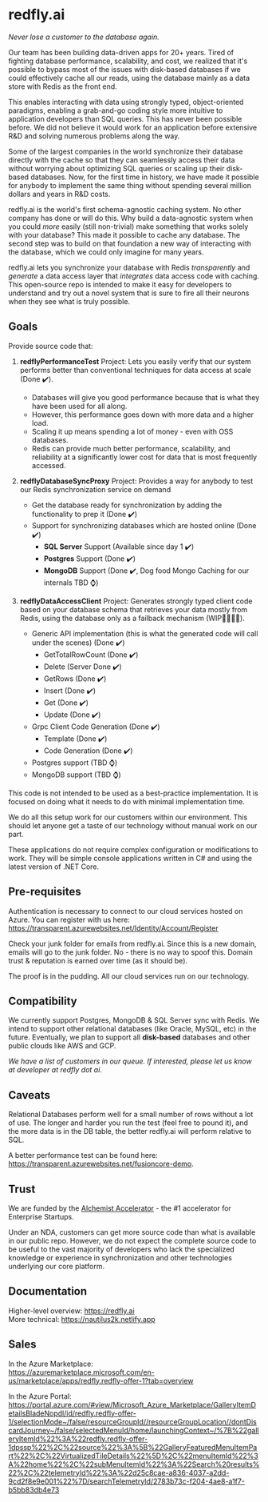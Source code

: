# redfly.ai

_Never lose a customer to the database again._

Our team has been building data-driven apps for 20+ years. Tired of fighting database performance, scalability, and cost, we realized that it's possible to bypass most of the issues with disk-based databases if we could effectively cache all our reads, using the database mainly as a data store with Redis as the front end. 

This enables interacting with data using strongly typed, object-oriented paradigms, enabling a grab-and-go coding style more intuitive to application developers than SQL queries. This has never been possible before. We did not believe it would work for an application before extensive R&D and solving numerous problems along the way. 

Some of the largest companies in the world synchronize their database directly with the cache so that they can seamlessly access their data without worrying about optimizing SQL queries or scaling up their disk-based databases. Now, for the first time in history, we have made it possible for anybody to implement the same thing without spending several million dollars and years in R&D costs. 

redfly.ai is the world's first schema-agnostic caching system. No other company has done or will do this. Why build a data-agnostic system when you could _more_ easily (still non-trivial) make something that works solely with your database? This made it possible to cache any database. The second step was to build on that foundation a new way of interacting with the database, which we could only imagine for many years.

redfly.ai lets you synchronize your database with Redis <i>transparently</i> and <i>generate</i> a data access layer that <i>integrates</i> data access code with caching. This open-source repo is intended to make it easy for developers to understand and try out a novel system that is sure to fire all their neurons when they see what is truly possible.

## Goals

Provide source code that:

1. **redflyPerformanceTest** Project: Lets you easily verify that our system performs better than conventional techniques for data access at scale (Done ✔️).
   - Databases will give you good performance because that is what they have been used for all along.
   - However, this performance goes down with more data and a higher load.
   - Scaling it up means spending a lot of money - even with OSS databases.
   - Redis can provide much better performance, scalability, and reliability at a significantly lower cost for data that is most frequently accessed. 

3. **redflyDatabaseSyncProxy** Project: Provides a way for anybody to test our Redis synchronization service on demand
   - Get the database ready for synchronization by adding the functionality to prep it (Done ✔️)
   - Support for synchronizing databases which are hosted online (Done ✔️)
      - **SQL Server** Support (Available since day 1 ✔️)
      - **Postgres** Support (Done ✔️)
      - **MongoDB** Support (Done ✔️, Dog food Mongo Caching for our internals TBD ⌚) 
      
4. **redflyDataAccessClient** Project: Generates strongly typed client code based on your database schema that retrieves your data mostly from Redis, using the database only as a failback mechanism (WIP🏃🏽‍♀️‍➡️).
   - Generic API implementation (this is what the generated code will call under the scenes) (Done ✔️)
     - GetTotalRowCount (Done ✔️)
     - Delete (Server Done ✔️)
     - GetRows (Done ✔️)
     - Insert (Done ✔️)
     - Get (Done ✔️)
     - Update (Done ✔️)
   - Grpc Client Code Generation (Done ✔️)
     - Template (Done ✔️)
     - Code Generation (Done ✔️)
   - Postgres support (TBD ⌚)
   - MongoDB support (TBD ⌚)

This code is not intended to be used as a best-practice implementation. It is focused on doing what it needs to do with minimal implementation time. 

We do all this setup work for our customers within our environment. This should let anyone get a taste of our technology without manual work on our part.

These applications do not require complex configuration or modifications to work. They will be simple console applications written in C# and using the latest version of .NET Core. 

## Pre-requisites

Authentication is necessary to connect to our cloud services hosted on Azure. You can register with us here:<br/>
https://transparent.azurewebsites.net/Identity/Account/Register

Check your junk folder for emails from redfly.ai. Since this is a new domain, emails will go to the junk folder. No - there is no way to spoof this. Domain trust & reputation is earned over time (as it should be).

The proof is in the pudding. All our cloud services run on our technology.  

## Compatibility

We currently support Postgres, MongoDB & SQL Server sync with Redis. We intend to support other relational databases (like Oracle, MySQL, etc) in the future. Eventually, we plan to support all **disk-based** databases and other public clouds like AWS and GCP. 

_We have a list of customers in our queue. If interested, please let us know at developer at redfly dot ai_.

## Caveats

Relational Databases perform well for a small number of rows without a lot of use. The longer and harder you run the test (feel free to pound it), and the more data is in the DB table, the better redfly.ai will perform relative to SQL.

A better performance test can be found here: https://transparent.azurewebsites.net/fusioncore-demo. 

## Trust

We are funded by the <a href="https://www.alchemistaccelerator.com/">Alchemist Accelerator</a> - the #1 accelerator for Enterprise Startups.

Under an NDA, customers can get more source code than what is available in our public repo. However, we do not expect the complete source code to be useful to the vast majority of developers who lack the specialized knowledge or experience in synchronization and other technologies underlying our core platform. 

## Documentation

Higher-level overview: https://redfly.ai <br/>
More technical: https://nautilus2k.netlify.app <br/>

## Sales

In the Azure Marketplace:<br/>
https://azuremarketplace.microsoft.com/en-us/marketplace/apps/redfly.redfly-offer-1?tab=overview

In the Azure Portal:<br/>
https://portal.azure.com/#view/Microsoft_Azure_Marketplace/GalleryItemDetailsBladeNopdl/id/redfly.redfly-offer-1/selectionMode~/false/resourceGroupId//resourceGroupLocation//dontDiscardJourney~/false/selectedMenuId/home/launchingContext~/%7B%22galleryItemId%22%3A%22redfly.redfly-offer-1dpssp%22%2C%22source%22%3A%5B%22GalleryFeaturedMenuItemPart%22%2C%22VirtualizedTileDetails%22%5D%2C%22menuItemId%22%3A%22home%22%2C%22subMenuItemId%22%3A%22Search%20results%22%2C%22telemetryId%22%3A%22d25c8cae-a836-4037-a2dd-9cd2f8e9e001%22%7D/searchTelemetryId/2783b73c-f204-4ae8-a1f7-b5bb83db4e73
